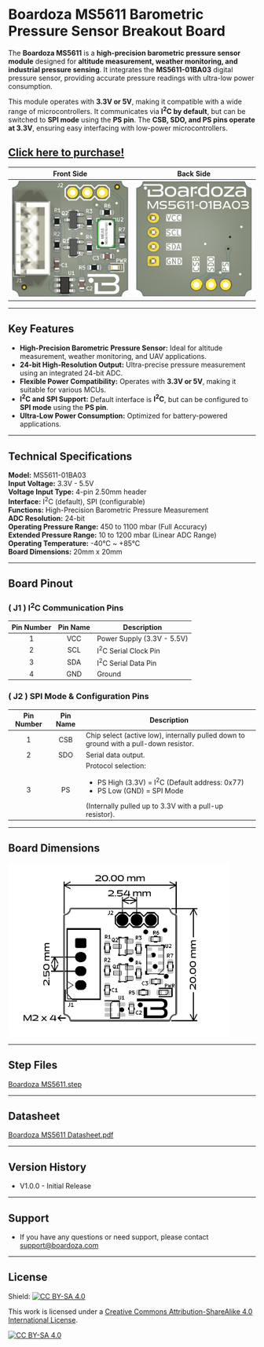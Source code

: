 # Boardoza MS5611 Barometric Pressure Sensor Breakout Board

The **Boardoza MS5611** is a **high-precision barometric pressure sensor module** designed for **altitude measurement, weather monitoring, and industrial pressure sensing**. It integrates the **MS5611-01BA03** digital pressure sensor, providing accurate pressure readings with ultra-low power consumption.  

This module operates with **3.3V or 5V**, making it compatible with a wide range of microcontrollers. It communicates via **I<sup>2</sup>C by default**, but can be switched to **SPI mode** using the **PS pin**. The **CSB, SDO, and PS pins operate at 3.3V**, ensuring easy interfacing with low-power microcontrollers.  

## [Click here to purchase!](https://www.ozdisan.com/maker-ve-iot-urunleri/boardoza/boardoza-modulleri/BOARDOZA-MS5611/1202433)

|Front Side|Back Side|
|:---:|:---:|
| ![ MS5611 Front](./assets/MS5611%20Front.png)| ![ MS5611 Back](./assets/MS5611%20Back.png)|

---

## Key Features

- **High-Precision Barometric Pressure Sensor:** Ideal for altitude measurement, weather monitoring, and UAV applications.  
- **24-bit High-Resolution Output:** Ultra-precise pressure measurement using an integrated 24-bit ADC.  
- **Flexible Power Compatibility:** Operates with **3.3V or 5V**, making it suitable for various MCUs.  
- **I<sup>2</sup>C and SPI Support:** Default interface is **I<sup>2</sup>C**, but can be configured to **SPI mode** using the **PS pin**.  
- **Ultra-Low Power Consumption:** Optimized for battery-powered applications.  

---

## Technical Specifications

**Model:** MS5611-01BA03  
**Input Voltage:** 3.3V - 5.5V  
**Voltage Input Type:** 4-pin 2.50mm header  
**Interface:** I<sup>2</sup>C (default), SPI (configurable)  
**Functions:** High-Precision Barometric Pressure Measurement  
**ADC Resolution:** 24-bit  
**Operating Pressure Range:** 450 to 1100 mbar (Full Accuracy)  
**Extended Pressure Range:** 10 to 1200 mbar (Linear ADC Range)  
**Operating Temperature:** -40°C ~ +85°C  
**Board Dimensions:** 20mm x 20mm  

---

## Board Pinout

### **( J1 ) I<sup>2</sup>C Communication Pins**  

| Pin Number | Pin Name | Description |
|:---:|:---:|---|
| 1 | VCC | Power Supply (3.3V - 5.5V) |
| 2 | SCL | I<sup>2</sup>C Serial Clock Pin |
| 3 | SDA | I<sup>2</sup>C Serial Data Pin |
| 4 | GND | Ground |

### **( J2 ) SPI Mode & Configuration Pins**  

| Pin Number | Pin Name | Description |
|:---:|:---:|---|
| 1 | CSB | Chip select (active low), internally pulled down to ground with a pull-down resistor. |
| 2 | SDO | Serial data output. |
| 3 | PS | Protocol selection:<ul><li>PS High (3.3V) = I<sup>2</sup>C (Default address: 0x77)</li><li>PS Low (GND) = SPI Mode</li></ul> (Internally pulled up to 3.3V with a pull-up resistor). |

---

## Board Dimensions

<img src="./assets/MS5611 Dimension.png" alt=" MS5611 Dimension" width="450"/>

---

## Step Files

[Boardoza MS5611.step](./assets/MS5611%20Step.step)

---

## Datasheet

[Boardoza MS5611 Datasheet.pdf](./assets/MS5611%20Datasheet.pdf)

---

## Version History

- V1.0.0 - Initial Release

---

## Support

- If you have any questions or need support, please contact <support@boardoza.com>

---

## License

Shield: [![CC BY-SA 4.0][cc-by-sa-shield]][cc-by-sa]

This work is licensed under a [Creative Commons Attribution-ShareAlike 4.0 International License][cc-by-sa].

[![CC BY-SA 4.0][cc-by-sa-image]][cc-by-sa]

[cc-by-sa]: http://creativecommons.org/licenses/by-sa/4.0/
[cc-by-sa-image]: https://licensebuttons.net/l/by-sa/4.0/88x31.png
[cc-by-sa-shield]: https://img.shields.io/badge/License-CC%20BY--SA%204.0-lightgrey.svg
